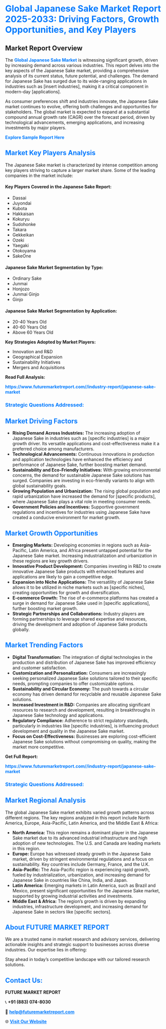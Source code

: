 <h1 style="color: #007BFF;">Global Japanese Sake Market Report 2025-2033: Driving Factors, Growth Opportunities, and Key Players</h1>

<section id="overview">
<h2>Market Report Overview</h2>
<p>The <a href="https://www.futuremarketreport.com//industry-report/japanese-sake-market" style="color: #007BFF; text-decoration: none;"><strong>Global Japanese Sake Market</strong></a> is witnessing significant growth, driven by increasing demand across various industries. This report delves into the key aspects of the Japanese Sake market, providing a comprehensive analysis of its current status, future potential, and challenges. The demand for Japanese Sake has surged due to its wide-ranging applications in industries such as [insert industries], making it a critical component in modern-day [applications].</p>
<p>As consumer preferences shift and industries innovate, the Japanese Sake market continues to evolve, offering both challenges and opportunities for stakeholders. The global market is expected to expand at a substantial compound annual growth rate (CAGR) over the forecast period, driven by technological advancements, emerging applications, and increasing investments by major players.</p>
</section>

<section id="overview">
<p><a href="https://www.futuremarketreport.com//request-sample/reportId=55126" style="color: #007BFF; text-decoration: none;"><strong>Explore Sample Report Here</strong></a></p>
</section>

<section id="key-players">
<h2 style="color: #007BFF;">Market Key Players Analysis</h2>
<p>The Japanese Sake market is characterized by intense competition among key players striving to capture a larger market share. Some of the leading companies in the market include:</p>
<h4>Key Players Covered in the Japanese Sake Report:</h4>
<ul><li>Dassai</li><li>Juyondai</li><li>Kubota</li><li>Hakkaisan</li><li>Kokuryu</li><li>Sudohonke</li><li>Takara</li><li>Gekkeikan</li><li>Ozeki</li><li>Yaegaki</li><li>Otokoyama</li><li>SakeOne</li></ul>
<h4>Japanese Sake Market Segmentation by Type:</h4>
<ul><li>Ordinary Sake</li><li>Junmai</li><li>Honjozo</li><li>Junmai Ginjo</li><li>Ginjo</li></ul>

<h4>Japanese Sake Market Segmentation by Application:</h4>
<ul><li>20-40 Years Old</li><li>40-60 Years Old</li><li>Above 60 Years Old</li></ul>
<p><strong>Key Strategies Adopted by Market Players:</strong></p>
<ul>
<li>Innovation and R&D</li>
<li>Geographical Expansion</li>
<li>Sustainability Initiatives</li>
<li>Mergers and Acquisitions</li>
</ul>
</section>

<section>
<p><strong>Read Full Analysis: </strong></p><a href="https://www.futuremarketreport.com//industry-report/japanese-sake-market" style="color: #007BFF; text-decoration: none;"><strong>https://www.futuremarketreport.com//industry-report/japanese-sake-market</strong></a>
<h3 style="color: #007BFF;">Strategic Questions Addressed:</h3>
</section>

<section id="driving-factors">
<h2 style="color: #007BFF;">Market Driving Factors</h2>
<ul>
<li><strong>Rising Demand Across Industries:</strong> The increasing adoption of Japanese Sake in industries such as [specific industries] is a major growth driver. Its versatile applications and cost-effectiveness make it a preferred choice among manufacturers.</li>
<li><strong>Technological Advancements:</strong> Continuous innovations in production and application technologies have enhanced the efficiency and performance of Japanese Sake, further boosting market demand.</li>
<li><strong>Sustainability and Eco-Friendly Initiatives:</strong> With growing environmental concerns, the demand for sustainable Japanese Sake solutions has surged. Companies are investing in eco-friendly variants to align with global sustainability goals.</li>
<li><strong>Growing Population and Urbanization:</strong> The rising global population and rapid urbanization have increased the demand for [specific products], where Japanese Sake plays a vital role in meeting consumer needs.</li>
<li><strong>Government Policies and Incentives:</strong> Supportive government regulations and incentives for industries using Japanese Sake have created a conducive environment for market growth.</li>
</ul>
</section>

<section id="growth-opportunities">
<h2 style="color: #007BFF;">Market Growth Opportunities</h2>
<ul>
<li><strong>Emerging Markets:</strong> Developing economies in regions such as Asia-Pacific, Latin America, and Africa present untapped potential for the Japanese Sake market. Increasing industrialization and urbanization in these regions are key growth drivers.</li>
<li><strong>Innovative Product Development:</strong> Companies investing in R&D to create innovative Japanese Sake products with enhanced features and applications are likely to gain a competitive edge.</li>
<li><strong>Expansion into Niche Applications:</strong> The versatility of Japanese Sake allows it to be utilized in niche markets such as [specific niches], creating opportunities for growth and diversification.</li>
<li><strong>E-commerce Growth:</strong> The rise of e-commerce platforms has created a surge in demand for Japanese Sake used in [specific applications], further boosting market growth.</li>
<li><strong>Strategic Partnerships and Collaborations:</strong> Industry players are forming partnerships to leverage shared expertise and resources, driving the development and adoption of Japanese Sake products globally.</li>
</ul>
</section>

<section id="trending-factors">
<h2 style="color: #007BFF;">Market Trending Factors</h2>
<ul>
<li><strong>Digital Transformation:</strong> The integration of digital technologies in the production and distribution of Japanese Sake has improved efficiency and customer satisfaction.</li>
<li><strong>Customization and Personalization:</strong> Consumers are increasingly seeking personalized Japanese Sake solutions tailored to their specific needs, prompting companies to offer customizable options.</li>
<li><strong>Sustainability and Circular Economy:</strong> The push towards a circular economy has driven demand for recyclable and reusable Japanese Sake solutions.</li>
<li><strong>Increased Investment in R&D:</strong> Companies are allocating significant resources to research and development, resulting in breakthroughs in Japanese Sake technology and applications.</li>
<li><strong>Regulatory Compliance:</strong> Adherence to strict regulatory standards, particularly in industries like [specific industries], is influencing product development and quality in the Japanese Sake market.</li>
<li><strong>Focus on Cost-Effectiveness:</strong> Businesses are exploring cost-efficient Japanese Sake solutions without compromising on quality, making the market more competitive.</li>
</ul>
</section>

<section>
<p><strong>Get Full Report: </strong></p><a href="https://www.futuremarketreport.com//industry-report/japanese-sake-market" style="color: #007BFF; text-decoration: none;"><strong>https://www.futuremarketreport.com//industry-report/japanese-sake-market</strong></a>
<h3 style="color: #007BFF;">Strategic Questions Addressed:</h3>
</section>


<section id="regional-analysis">
<h2 style="color: #007BFF;">Market Regional Analysis</h2>
<p>The global Japanese Sake market exhibits varied growth patterns across different regions. The key regions analyzed in this report include North America, Europe, Asia-Pacific, Latin America, and the Middle East & Africa:</p>
<ul>
<li><strong>North America:</strong> This region remains a dominant player in the Japanese Sake market due to its advanced industrial infrastructure and high adoption of new technologies. The U.S. and Canada are leading markets in this region.</li>
<li><strong>Europe:</strong> Europe has witnessed steady growth in the Japanese Sake market, driven by stringent environmental regulations and a focus on sustainability. Key countries include Germany, France, and the U.K.</li>
<li><strong>Asia-Pacific:</strong> The Asia-Pacific region is experiencing rapid growth, fueled by industrialization, urbanization, and increasing demand for Japanese Sake in countries like China, India, and Japan.</li>
<li><strong>Latin America:</strong> Emerging markets in Latin America, such as Brazil and Mexico, present significant opportunities for the Japanese Sake market, supported by growing industrial activities and investments.</li>
<li><strong>Middle East & Africa:</strong> The region’s growth is driven by expanding industries, infrastructure development, and increasing demand for Japanese Sake in sectors like [specific sectors].</li>
</ul>
</section>

<footer>
<h2 style="color: #007BFF;">About FUTURE MARKET REPORT</h2>
<p>We are a trusted name in market research and advisory services, delivering actionable insights and strategic support to businesses across diverse industries. Our expertise lies in offering:</p>

<p>Stay ahead in today’s competitive landscape with our tailored research solutions.</p>

<h2 style="color: #007BFF;">Contact Us:</h2>
<p><strong>FUTURE MARKET REPORT</strong></p>
<p>📞 <strong>+91 (883) 074-8030</strong></p>
<p>📧 <strong><a href="mailto:help@futuremarketreport.com" style="color: #007BFF;">help@futuremarketreport.com</a></strong></p>
<p>🌐 <strong><a href="https://www.futuremarketreport.com/" style="color: #007BFF;">Visit Our Website</a></strong></p>
</footer>